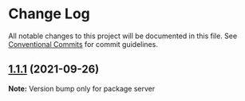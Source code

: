 # Change Log

All notable changes to this project will be documented in this file.
See [Conventional Commits](https://conventionalcommits.org) for commit guidelines.

## [1.1.1](https://github.com/liukexina/lerna-test/compare/server@1.1.0...server@1.1.1) (2021-09-26)

**Note:** Version bump only for package server
